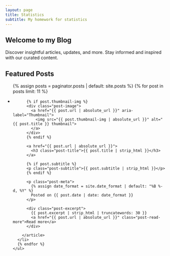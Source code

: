 ```yaml
---
layout: page
title: Statistics
subtitle: My homework for statistics
---
```


<div class="presentation">
  <section class="intro">
    <h1>Welcome to my Blog</h1>
    <p>Discover insightful articles, updates, and more. Stay informed and inspired with our curated content.</p>
  </section>

  <section class="featured-posts">
    <h2>Featured Posts</h2>
    <ul class="posts-list list-unstyled" role="list">
      {% assign posts = paginator.posts | default: site.posts %}
      {% for post in posts limit: 11 %}
      <li class="post-preview">
        <article>

          {% if post.thumbnail-img %}
          <div class="post-image">
            <a href="{{ post.url | absolute_url }}" aria-label="Thumbnail">
              <img src="{{ post.thumbnail-img | absolute_url }}" alt="{{ post.title }} thumbnail">
            </a>
          </div>
          {% endif %}

          <a href="{{ post.url | absolute_url }}">
            <h3 class="post-title">{{ post.title | strip_html }}</h3>
          </a>

          {% if post.subtitle %}
          <p class="post-subtitle">{{ post.subtitle | strip_html }}</p>
          {% endif %}

          <p class="post-meta">
            {% assign date_format = site.date_format | default: "%B %-d, %Y" %}
            Posted on {{ post.date | date: date_format }}
          </p>

          <div class="post-excerpt">
            {{ post.excerpt | strip_html | truncatewords: 30 }}
            <a href="{{ post.url | absolute_url }}" class="post-read-more">Read more</a>
          </div>

        </article>
      </li>
      {% endfor %}
    </ul>
  </section>

